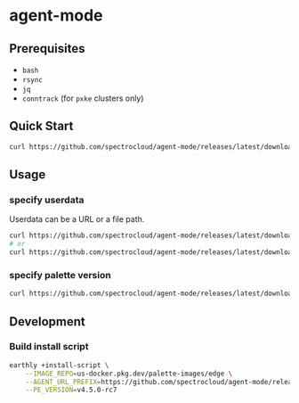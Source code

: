 # agent-mode

## Prerequisites

- `bash`
- `rsync`
- `jq`
- `conntrack` (for `pxke` clusters only)

## Quick Start

```bash
curl https://github.com/spectrocloud/agent-mode/releases/latest/download/palette-agent-install.sh | bash
```

## Usage

### specify userdata

Userdata can be a URL or a file path.

```bash
curl https://github.com/spectrocloud/agent-mode/releases/latest/download/palette-agent-install.sh | USERDATA=https://xxx/userdata bash
# or
curl https://github.com/spectrocloud/agent-mode/releases/latest/download/palette-agent-install.sh | USERDATA=/path/to/userdata bash
```

### specify palette version

```bash
curl https://github.com/spectrocloud/agent-mode/releases/latest/download/palette-agent-install.sh | VERSION=v4.5.0 bash
```

## Development

### Build install script

```bash
earthly +install-script \
    --IMAGE_REPO=us-docker.pkg.dev/palette-images/edge \
    --AGENT_URL_PREFIX=https://github.com/spectrocloud/agent-mode/releases/download/v4.5.0-rc5 \
    --PE_VERSION=v4.5.0-rc7
```
